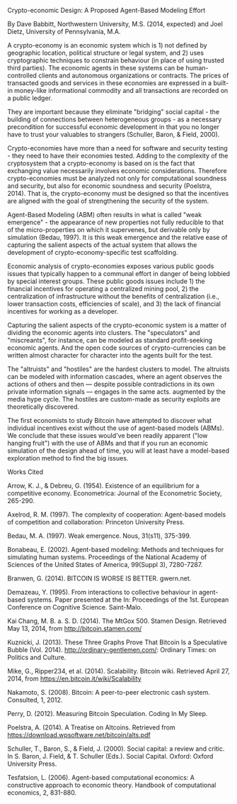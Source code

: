 Crypto-economic Design: A Proposed Agent-Based Modeling Effort

By Dave Babbitt, Northwestern University, M.S. (2014, expected) and Joel Dietz, University of Pennsylvania, M.A.

A crypto-economy is an economic system which is 1) not defined by geographic location, political structure or legal system, and 2) uses cryptographic techniques to constrain behaviour (in place of using trusted third parties). The economic agents in these systems can be human-controlled clients and autonomous organizations or contracts. The prices of transacted goods and services in these economies are expressed in a built-in money-like informational commodity and all transactions are recorded on a public ledger.

They are important because they eliminate "bridging" social capital - the building of connections between heterogeneous groups - as a necessary precondition for successful economic development in that you no longer have to trust your valuables to strangers (Schuller, Baron, & Field, 2000).

Crypto-economies have more than a need for software and security testing - they need to have their economies tested. Adding to the complexity of the cryptosystem that a crypto-economy is based on is the fact that exchanging value necessarily involves economic considerations. Therefore crypto-economies must be analyzed not only for computational soundness and security, but also for economic soundness and security (Poelstra, 2014). That is, the crypto-economy must be designed so that the incentives are aligned with the goal of strengthening the security of the system.

Agent-Based Modeling (ABM) often results in what is called "weak emergence" - the appearance of new properties not fully reducible to that of the micro-properties on which it supervenes, but derivable only by simulation (Bedau, 1997). It is this weak emergence and the relative ease of capturing the salient aspects of the actual system that allows the development of crypto-economy-specific test scaffolding.

Economic analysis of crypto-economies exposes various public goods issues that typically happen to a communal effort in danger of being lobbied by special interest groups.  These public goods issues include 1) the financial incentives for operating a centralized mining pool, 2) the centralization of infrastructure without the benefits of centralization (i.e., lower transaction costs, efficiencies of scale), and 3) the lack of financial incentives for working as a developer.

Capturing the salient aspects of the crypto-economic system is a matter of dividing the economic agents into clusters. The "speculators" and "miscreants", for instance, can be modeled as standard profit-seeking economic agents. And the open code sources of crypto-currencies can be written almost character for character into the agents built for the test.

The "altruists" and "hostiles" are the hardest clusters to model. The altruists can be modeled with information cascades, where an agent observes the actions of others and then — despite possible contradictions in its own private information signals — engages in the same acts. augmented by the media hype cycle. The hostiles are custom-made as security exploits are theoretically discovered.

The first economists to study Bitcoin have attempted to discover what individual incentives exist without the use of agent-based models (ABMs). We conclude that these issues would've been readily apparent ("low hanging fruit") with the use of ABMs and that if you run an economic simulation of the design ahead of time, you will at least have a model-based exploration method to find the big issues.


Works Cited

Arrow, K. J., & Debreu, G. (1954). Existence of an equilibrium for a competitive economy. Econometrica: Journal of the Econometric Society, 265-290.

Axelrod, R. M. (1997). The complexity of cooperation: Agent-based models of competition and collaboration: Princeton University Press.

Bedau, M. A. (1997). Weak emergence. Nous, 31(s11), 375-399.

Bonabeau, E. (2002). Agent-based modeling: Methods and techniques for simulating human systems. Proceedings of the National Academy of Sciences of the United States of America, 99(Suppl 3), 7280-7287.

Branwen, G. (2014). BITCOIN IS WORSE IS BETTER. gwern.net.

Demazeau, Y. (1995). From interactions to collective behaviour in agent-based systems. Paper presented at the In: Proceedings of the 1st. European Conference on Cognitive Science. Saint-Malo.

Kai Chang, M. B. a. S. D. (2014). The MtGox 500. Stamen Design.  Retrieved May 13, 2014, from http://bitcoin.stamen.com/

Kuznicki, J. (2013). These Three Graphs Prove That Bitcoin Is a Speculative Bubble (Vol. 2014). http://ordinary-gentlemen.com/: Ordinary Times: on Politics and Culture.

Mike, G., Ripper234, et al. (2014). Scalability. Bitcoin wiki.  Retrieved April 27, 2014, from https://en.bitcoin.it/wiki/Scalability

Nakamoto, S. (2008). Bitcoin: A peer-to-peer electronic cash system. Consulted, 1, 2012.

Perry, D. (2012). Measuring Bitcoin Speculation. Coding In My Sleep.

Poelstra, A. (2014). A Treatise on Altcoins.  Retrieved from https://download.wpsoftware.net/bitcoin/alts.pdf

Schuller, T., Baron, S., & Field, J. (2000). Social capital: a review and critic. In S. Baron, J. Field, & T. Schuller (Eds.). Social Capital. Oxford: Oxford University Press.

Tesfatsion, L. (2006). Agent-based computational economics: A constructive approach to economic theory. Handbook of computational economics, 2, 831-880. 
